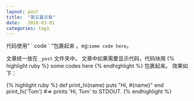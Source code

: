 ```yaml
---
layout: post
title:  "第五篇文章"
date:   2018-03-01
categories: tag1
---
```

代码使用“ \` code \` ”包裹起来 。eg:`some code here`。

文章统一放在  `_post` 文件夹中。
文章中如果需要显示代码，代码块用 {% highlight ruby %} some codes here {% endhighlight %} 包裹起来。
效果如下：

{% highlight ruby %}
def print_hi(name)
  puts "Hi, #{name}"
end
print_hi('Tom')
#=> prints 'Hi, Tom' to STDOUT.
{% endhighlight %}

<!-- Check out the [Jekyll docs][jekyll-docs] for more info on how to get the most out of Jekyll. File all bugs/feature requests at [Jekyll’s GitHub repo][jekyll-gh]. If you have questions, you can ask them on [Jekyll Talk][jekyll-talk].

[jekyll-docs]: http://jekyllrb.com/docs/home
[jekyll-gh]:   https://github.com/jekyll/jekyll
[jekyll-talk]: https://talk.jekyllrb.com/
 -->